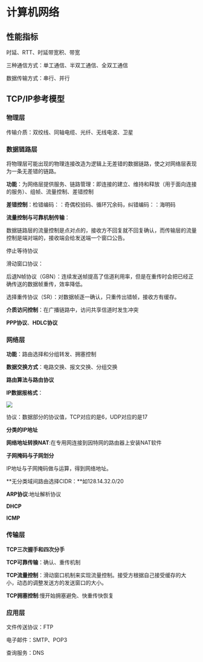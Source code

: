 # 计算机网络

## 性能指标

时延、RTT、时延带宽积、带宽

三种通信方式：单工通信、半双工通信、全双工通信

数据传输方式：串行、并行

## TCP/IP参考模型

### 物理层

传输介质：双绞线、同轴电缆、光纤、无线电波、卫星

### 数据链路层

将物理层可能出现的物理连接改造为逻辑上无差错的数据链路，使之对网络层表现为一条无差错的链路。

**功能**：为网络层提供服务、链路管理：即连接的建立、维持和释放（用于面向连接的服务）、组帧、流量控制、差错控制

**差错控制**：检错编码：：奇偶校验码、循环冗余码，纠错编码：：海明码

**流量控制与可靠机制传输**：

数据链路层的流量控制是点对点的，接收方不回复就不回复确认，而传输层的流量控制是端对端的，接收端会给发送端一个窗口公告。

停止等待协议

滑动窗口协议：

​	后退N帧协议（GBN）：连续发送帧提高了信道利用率，但是在重传时会把已经正确传送的数据帧重传，效率降低。

​	选择重传协议（SR）：对数据帧逐一确认，只重传出错帧，接收方有缓存。

**介质访问控制**：在广播链路中，访问共享信道时发生冲突

**PPP协议**、**HDLC协议**

### 网络层

**功能**：路由选择和分组转发、拥塞控制

**数据交换方式**：电路交换、报文交换、分组交换

**路由算法与路由协议**

**IP数据报格式**：

![](http://c.biancheng.net/uploads/allimg/191106/6-191106153044K1.gif)

协议：数据部分的协议值，TCP对应的是6，UDP对应的是17

**分类的IP地址**

**网络地址转换NAT**:在专用网连接到因特网的路由器上安装NAT软件

**子网掩码与子网划分**

IP地址与子网掩码做与运算，得到网络地址。

**无分类域间路由选择CIDR：**如128.14.32.0/20

**ARP协议**:地址解析协议

**DHCP**

**ICMP**

### 传输层

**TCP三次握手和四次分手**

**TCP可靠传输**：确认、重传机制

**TCP流量控制**：滑动窗口机制来实现流量控制。接受方根据自己接受缓存的大小，动态的调整发送方的发送窗口的大小。

**TCP拥塞控制**:慢开始拥塞避免、快重传快恢复

### 应用层

文件传送协议：FTP

电子邮件：SMTP、POP3

查询服务：DNS























































